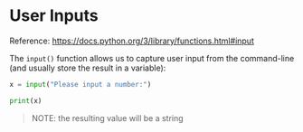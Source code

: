 # User Inputs

Reference: https://docs.python.org/3/library/functions.html#input

The `input()` function allows us to capture user input from the command-line (and usually store the result in a variable):

```py
x = input("Please input a number:")

print(x)
```

> NOTE: the resulting value will be a string
